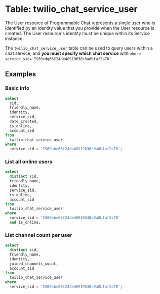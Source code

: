 # Table: twilio_chat_service_user

The User resource of Programmable Chat represents a single user who is identified by an identity value that you provide when the User resource is created. The User resource's identity must be unique within its Service instance.

The `twilio_chat_service_user` table can be used to query users within a chat service, and **you must specify which chat service** with `where service_sid='IS69cdg66f24de48919638c0a0bfaf2a70'`.

## Examples

### Basic info

```sql
select
  sid,
  friendly_name,
  identity,
  service_sid,
  date_created,
  is_online,
  account_sid
from
  twilio_chat_service_user
where
  service_sid = 'IS69abc66f24de48919638c0a0bfaf2a70';
```

### List all online users

```sql
select
  distinct sid,
  friendly_name,
  identity,
  service_sid,
  is_online,
  account_sid
from
  twilio_chat_service_user
where
  service_sid = 'IS69abc66f24de48919638c0a0bfaf2a70'
  and is_online;
```

### List channel count per user

```sql
select
  distinct sid,
  friendly_name,
  identity,
  joined_channels_count,
  account_sid
from
  twilio_chat_service_user
where
  service_sid = 'IS69abc66f24de48919638c0a0bfaf2a70';
```
